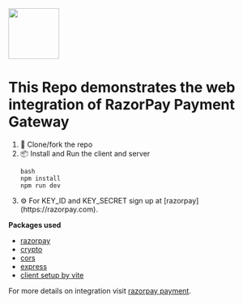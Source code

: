 
<img height="100" src="https://upload.wikimedia.org/wikipedia/commons/thumb/8/89/Razorpay_logo.svg/800px-Razorpay_logo.svg.png?20171127075036">

<h1>This Repo demonstrates the web integration of RazorPay Payment Gateway</h1>
<ol align="left">
  <li> 🔗 Clone/fork the repo</li>
  <li>📦 Install and Run the client and server</li>

```
bash
npm install
npm run dev
```
  <li> ⚙️ For KEY_ID and KEY_SECRET sign up at [razorpay](https://razorpay.com). </li>
</ol>


**Packages used**
- [razorpay](https://www.npmjs.com/package/razorpay)
- [crypto](https://www.npmjs.com/package/crypto-js)
- [cors](https://www.npmjs.com/package/cors)
- [express](https://www.npmjs.com/package/express)
- [client setup by vite](https://vitejs.dev/guide/)


For more details on integration visit [razorpay payment](https://razorpay.com/docs/#home-payments).
